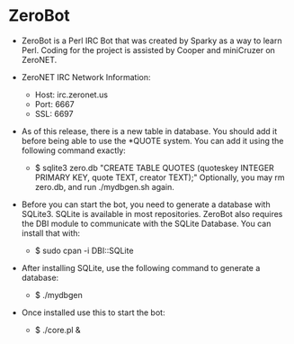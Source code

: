ZeroBot
===

*	ZeroBot is a Perl IRC Bot that was created by Sparky as a way to learn Perl.
	Coding for the project is assisted by Cooper and miniCruzer on ZeroNET.

*	ZeroNET IRC Network Information:
 	- Host: irc.zeronet.us
 	- Port: 6667
 	- SSL:  6697

*	As of this release, there is a new table in database. You should add it before being able
	to use the *QUOTE system. You can add it using the following command exactly:
	- $ sqlite3 zero.db "CREATE TABLE QUOTES (quoteskey INTEGER PRIMARY KEY, quote TEXT, creator TEXT);"
	Optionally, you may rm zero.db, and run ./mydbgen.sh again.

*	Before you can start the bot, you need to generate a database with SQLite3. SQLite
	is available in most repositories. ZeroBot also requires the DBI module to communicate
	with the SQLite Database. You can install that with:
	- $ sudo cpan -i DBI::SQLite
	
*	After installing SQLite, use the following command to generate a database:
	- $ ./mydbgen

*	Once installed use this to start the bot:
	- $ ./core.pl &
